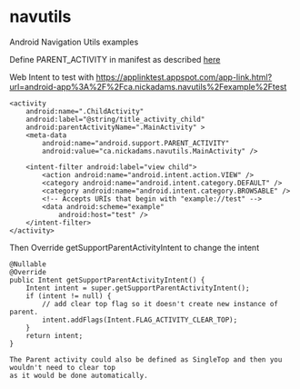 # navutils
Android Navigation Utils examples


Define PARENT_ACTIVITY in manifest as described [here](http://developer.android.com/training/implementing-navigation/ancestral.html)

Web Intent to test with
https://applinktest.appspot.com/app-link.html?url=android-app%3A%2F%2Fca.nickadams.navutils%2Fexample%2Ftest

```
<activity
    android:name=".ChildActivity"
    android:label="@string/title_activity_child"
    android:parentActivityName=".MainActivity" >
    <meta-data
        android:name="android.support.PARENT_ACTIVITY"
        android:value="ca.nickadams.navutils.MainActivity" />

    <intent-filter android:label="view child">
        <action android:name="android.intent.action.VIEW" />
        <category android:name="android.intent.category.DEFAULT" />
        <category android:name="android.intent.category.BROWSABLE" />
        <!-- Accepts URIs that begin with "example://test" -->
        <data android:scheme="example"
            android:host="test" />
    </intent-filter>
</activity>
```

Then Override getSupportParentActivityIntent to change the intent

```
@Nullable
@Override
public Intent getSupportParentActivityIntent() {
    Intent intent = super.getSupportParentActivityIntent();
    if (intent != null) {
        // add clear top flag so it doesn't create new instance of parent.
        intent.addFlags(Intent.FLAG_ACTIVITY_CLEAR_TOP);
    }
    return intent;
}

The Parent activity could also be defined as SingleTop and then you wouldn't need to clear top
as it would be done automatically.
```


